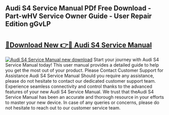 ## Audi S4 Service Manual PDf Free Download - Part-wHV Service Owner Guide - User Repair Edition gGvLP

# <h2><a href="http://bc10006.oget.top/?id=Audi+S4+Service+Manual">🔗Download New 👉🔴 Audi S4 Service Manual</a></h2>

[![Audi S4 Service Manual new download](https://i.imgur.com/5g1atiW.png)](http://bc10006.oget.top/?id=Audi+S4+Service+Manual)
Start your journey with Audi S4 Service Manual today! This user manual provides a detailed guide to help you get the most out of your product. Please Contact Customer Support for Assistance Audi S4 Service Manual Should you require any assistance, please do not hesitate to contact our dedicated customer support team. Experience seamless connectivity and control thanks to the advanced features of your new Audi S4 Service Manual. We trust that theAudi S4 Service Manual has been an accurate and thorough resource in your efforts to master your new device. In case of any queries or concerns, please do not hesitate to reach out to our customer service team.
